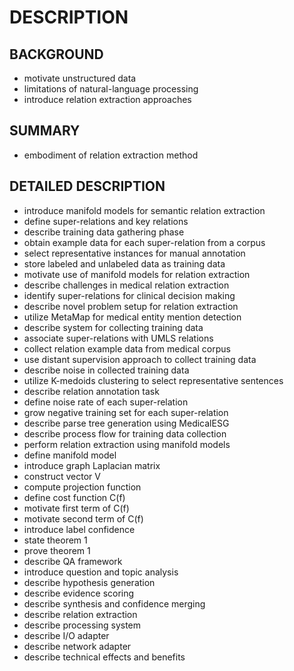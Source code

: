 # DESCRIPTION

## BACKGROUND

- motivate unstructured data
- limitations of natural-language processing
- introduce relation extraction approaches

## SUMMARY

- embodiment of relation extraction method

## DETAILED DESCRIPTION

- introduce manifold models for semantic relation extraction
- define super-relations and key relations
- describe training data gathering phase
- obtain example data for each super-relation from a corpus
- select representative instances for manual annotation
- store labeled and unlabeled data as training data
- motivate use of manifold models for relation extraction
- describe challenges in medical relation extraction
- identify super-relations for clinical decision making
- describe novel problem setup for relation extraction
- utilize MetaMap for medical entity mention detection
- describe system for collecting training data
- associate super-relations with UMLS relations
- collect relation example data from medical corpus
- use distant supervision approach to collect training data
- describe noise in collected training data
- utilize K-medoids clustering to select representative sentences
- describe relation annotation task
- define noise rate of each super-relation
- grow negative training set for each super-relation
- describe parse tree generation using MedicalESG
- describe process flow for training data collection
- perform relation extraction using manifold models
- define manifold model
- introduce graph Laplacian matrix
- construct vector V
- compute projection function
- define cost function C(f)
- motivate first term of C(f)
- motivate second term of C(f)
- introduce label confidence
- state theorem 1
- prove theorem 1
- describe QA framework
- introduce question and topic analysis
- describe hypothesis generation
- describe evidence scoring
- describe synthesis and confidence merging
- describe relation extraction
- describe processing system
- describe I/O adapter
- describe network adapter
- describe technical effects and benefits

